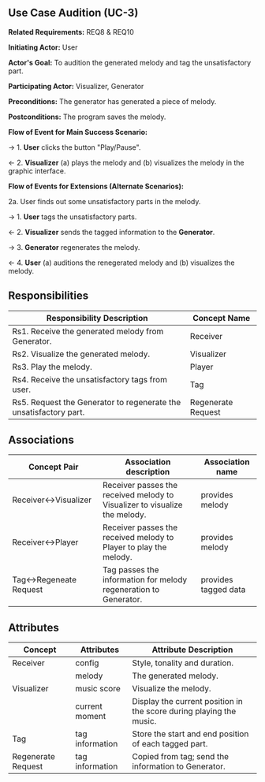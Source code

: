 ## Use Case Audition (UC-3)

**Related Requirements:** REQ8 & REQ10

**Initiating Actor:** User

**Actor's Goal:** To audition the generated melody and tag the unsatisfactory part.

**Participating Actor:** Visualizer, Generator

**Preconditions:** The generator has generated a piece of melody.

**Postconditions:** The program saves the melody.

**Flow of Event for Main Success Scenario:**

→ 1. **User** clicks the button "Play/Pause".

← 2. **Visualizer** (a) plays the melody and (b) visualizes the melody in the graphic interface. 

**Flow of Events for Extensions (Alternate Scenarios):** 

2a. User finds out some unsatisfactory parts in the melody.

→ 1. **User** tags the unsatisfactory parts. 

← 2. **Visualizer** sends the tagged information to the **Generator**.

→ 3. **Generator** regenerates the melody. 

← 4. **User** (a) auditions the renegerated melody and (b) visualizes the melody.

## Responsibilities

| Responsibility Description                                   | Concept Name       |
| ------------------------------------------------------------ | ------------------ |
| Rs1. Receive the generated melody from Generator.            | Receiver           |
| Rs2. Visualize the generated melody.                         | Visualizer         |
| Rs3. Play the melody.                                        | Player             |
| Rs4. Receive the unsatisfactory tags from user.              | Tag                |
| Rs5. Request the Generator to regenerate the unsatisfactory part. | Regenerate Request |

## Associations

| Concept Pair          | Association description                                      | Association name |
| --------------------- | ------------------------------------------------------------ | ---------------- |
| Receiver↔Visualizer   | Receiver passes the received melody to Visualizer to visualize the melody. | provides melody  |
| Receiver↔Player       | Receiver passes the received melody to Player to play the melody. | provides melody  |
| Tag↔Regeneate Request | Tag passes the information for melody regeneration to Generator. | provides tagged data |

## Attributes

| Concept            | Attributes      | Attribute Description                                     |
| ------------------ | --------------- | --------------------------------------------------------- |
| Receiver           | config          | Style, tonality and duration.                             |
|                    | melody          | The generated melody.                                     |
| Visualizer         | music score     | Visualize the melody.                                     |
|                    | current moment  | Display the current position in the score during playing the music. |
| Tag                | tag information | Store the start and end position of each tagged part.     |
| Regenerate Request | tag information | Copied from tag; send the information to Generator.       |


